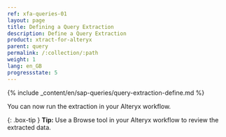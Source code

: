 ```yaml
---
ref: xfa-queries-01
layout: page
title: Defining a Query Extraction
description: Define a Query Extraction
product: xtract-for-alteryx
parent: query
permalink: /:collection/:path
weight: 1
lang: en_GB
progressstate: 5
---
```


{% include _content/en/sap-queries/query-extraction-define.md %}


You can now run the extraction in your Alteryx workflow.

{: .box-tip }
**Tip:** Use a Browse tool in your Alteryx workflow to review the extracted data.